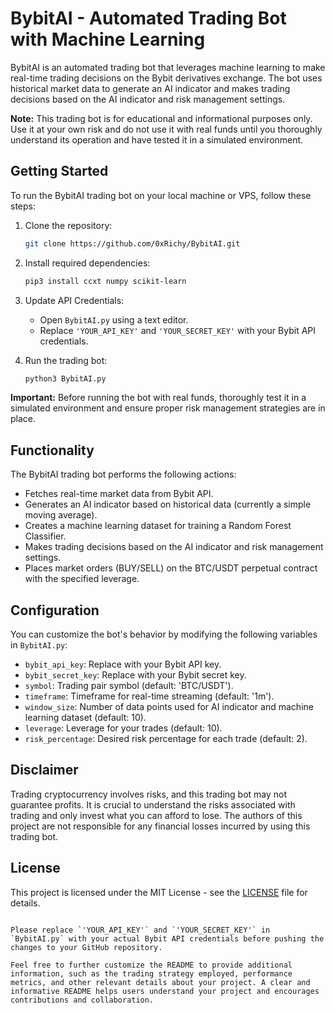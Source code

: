 # BybitAI - Automated Trading Bot with Machine Learning

BybitAI is an automated trading bot that leverages machine learning to make real-time trading decisions on the Bybit derivatives exchange. The bot uses historical market data to generate an AI indicator and makes trading decisions based on the AI indicator and risk management settings.

**Note:** This trading bot is for educational and informational purposes only. Use it at your own risk and do not use it with real funds until you thoroughly understand its operation and have tested it in a simulated environment.

## Getting Started

To run the BybitAI trading bot on your local machine or VPS, follow these steps:

1. Clone the repository:
   ```bash
   git clone https://github.com/0xRichy/BybitAI.git
   ```

2. Install required dependencies:
   ```bash
   pip3 install ccxt numpy scikit-learn
   ```

3. Update API Credentials:
   - Open `BybitAI.py` using a text editor.
   - Replace `'YOUR_API_KEY'` and `'YOUR_SECRET_KEY'` with your Bybit API credentials.

4. Run the trading bot:
   ```bash
   python3 BybitAI.py
   ```

**Important:** Before running the bot with real funds, thoroughly test it in a simulated environment and ensure proper risk management strategies are in place.

## Functionality

The BybitAI trading bot performs the following actions:

- Fetches real-time market data from Bybit API.
- Generates an AI indicator based on historical data (currently a simple moving average).
- Creates a machine learning dataset for training a Random Forest Classifier.
- Makes trading decisions based on the AI indicator and risk management settings.
- Places market orders (BUY/SELL) on the BTC/USDT perpetual contract with the specified leverage.

## Configuration

You can customize the bot's behavior by modifying the following variables in `BybitAI.py`:

- `bybit_api_key`: Replace with your Bybit API key.
- `bybit_secret_key`: Replace with your Bybit secret key.
- `symbol`: Trading pair symbol (default: 'BTC/USDT').
- `timeframe`: Timeframe for real-time streaming (default: '1m').
- `window_size`: Number of data points used for AI indicator and machine learning dataset (default: 10).
- `leverage`: Leverage for your trades (default: 10).
- `risk_percentage`: Desired risk percentage for each trade (default: 2).

## Disclaimer

Trading cryptocurrency involves risks, and this trading bot may not guarantee profits. It is crucial to understand the risks associated with trading and only invest what you can afford to lose. The authors of this project are not responsible for any financial losses incurred by using this trading bot.

## License

This project is licensed under the MIT License - see the [LICENSE](LICENSE) file for details.
```

Please replace `'YOUR_API_KEY'` and `'YOUR_SECRET_KEY'` in `BybitAI.py` with your actual Bybit API credentials before pushing the changes to your GitHub repository.

Feel free to further customize the README to provide additional information, such as the trading strategy employed, performance metrics, and other relevant details about your project. A clear and informative README helps users understand your project and encourages contributions and collaboration.

